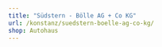 ```yaml
---
title: "Südstern - Bölle AG + Co KG"
url: /konstanz/suedstern-boelle-ag-co-kg/
shop: Autohaus
---
```

